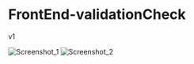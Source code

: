 # FrontEnd-validationCheck
 v1


![Screenshot_1](https://user-images.githubusercontent.com/95234751/193847365-ca6e9a82-fab1-4ae9-9425-2908b3da2f9c.png)
![Screenshot_2](https://user-images.githubusercontent.com/95234751/193847368-bb1a908b-1a32-4581-a265-c83d4b1f2c7e.png)
